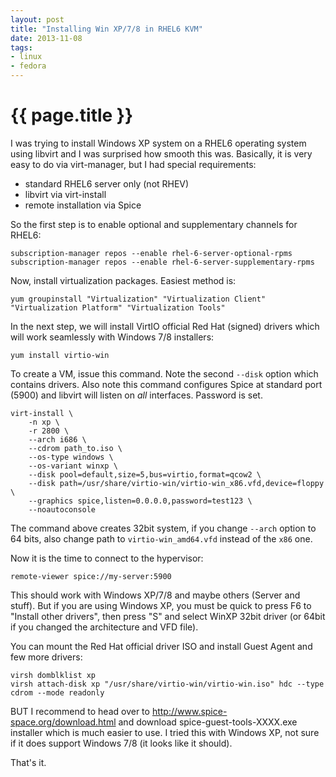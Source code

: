 ```yaml
---
layout: post
title: "Installing Win XP/7/8 in RHEL6 KVM"
date: 2013-11-08
tags:
- linux
- fedora
---
```

{{ page.title }}
================

I was trying to install Windows XP system on a RHEL6 operating system using
libvirt and I was surprised how smooth this was. Basically, it is very easy to
do via virt-manager, but I had special requirements:

 * standard RHEL6 server only (not RHEV)
 * libvirt via virt-install
 * remote installation via Spice

So the first step is to enable optional and supplementary channels for RHEL6:

    subscription-manager repos --enable rhel-6-server-optional-rpms
    subscription-manager repos --enable rhel-6-server-supplementary-rpms

Now, install virtualization packages. Easiest method is:

    yum groupinstall "Virtualization" "Virtualization Client" "Virtualization Platform" "Virtualization Tools"

In the next step, we will install VirtIO official Red Hat (signed) drivers
which will work seamlessly with Windows 7/8 installers:

    yum install virtio-win

To create a VM, issue this command. Note the second `--disk` option which
contains drivers. Also note this command configures Spice at standard port
(5900) and libvirt will listen on *all* interfaces. Password is set.

    virt-install \
        -n xp \
        -r 2800 \
        --arch i686 \
        --cdrom path_to.iso \
        --os-type windows \
        --os-variant winxp \
        --disk pool=default,size=5,bus=virtio,format=qcow2 \
        --disk path=/usr/share/virtio-win/virtio-win_x86.vfd,device=floppy \
        --graphics spice,listen=0.0.0.0,password=test123 \
        --noautoconsole

The command above creates 32bit system, if you change `--arch` option to 64
bits, also change path to `virtio-win_amd64.vfd` instead of the `x86` one.

Now it is the time to connect to the hypervisor:

    remote-viewer spice://my-server:5900

This should work with Windows XP/7/8 and maybe others (Server and stuff). But
if you are using Windows XP, you must be quick to press F6 to "Install other
drivers", then press "S" and select WinXP 32bit driver (or 64bit if you
changed the architecture and VFD file).

You can mount the Red Hat official driver ISO and install Guest Agent and few
more drivers:

    virsh domblklist xp
    virsh attach-disk xp "/usr/share/virtio-win/virtio-win.iso" hdc --type cdrom --mode readonly

BUT I recommend to head over to http://www.spice-space.org/download.html and
download spice-guest-tools-XXXX.exe installer which is much easier to use. I
tried this with Windows XP, not sure if it does support Windows 7/8 (it looks
like it should).

That's it.

